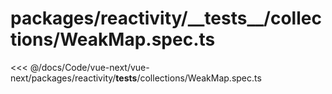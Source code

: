# packages/reactivity/\_\_tests\_\_/collections/WeakMap.spec.ts

<<< @/docs/Code/vue-next/vue-next/packages/reactivity/__tests__/collections/WeakMap.spec.ts
